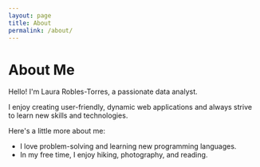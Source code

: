 ```yaml
---
layout: page
title: About
permalink: /about/
---
```


# About Me

Hello! I'm Laura Robles-Torres, a passionate data analyst.

I enjoy creating user-friendly, dynamic web applications and always strive to learn new skills and technologies.

Here's a little more about me:
- I love problem-solving and learning new programming languages.
- In my free time, I enjoy hiking, photography, and reading.
